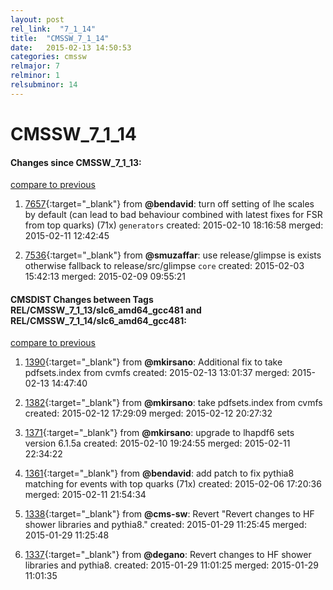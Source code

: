 ```yaml
---
layout: post
rel_link:  "7_1_14"
title:  "CMSSW_7_1_14"
date:   2015-02-13 14:50:53
categories: cmssw
relmajor: 7
relminor: 1
relsubminor: 14
---
```


# CMSSW_7_1_14
#### Changes since CMSSW_7_1_13:

[compare to previous](https://github.com/cms-sw/cmssw/compare/CMSSW_7_1_13...CMSSW_7_1_14)



1. [7657](http://github.com/cms-sw/cmssw/pull/7657){:target="_blank"}  from **@bendavid**: turn off setting of lhe scales by default (can lead to bad behaviour combined with latest fixes for FSR from top quarks) (71x) `generators`  created: 2015-02-10 18:16:58 merged: 2015-02-11 12:42:45

2. [7536](http://github.com/cms-sw/cmssw/pull/7536){:target="_blank"}  from **@smuzaffar**: use release/glimpse is exists otherwise fallback to release/src/glimpse `core`  created: 2015-02-03 15:42:13 merged: 2015-02-09 09:55:21

#### CMSDIST Changes between Tags REL/CMSSW_7_1_13/slc6_amd64_gcc481 and REL/CMSSW_7_1_14/slc6_amd64_gcc481:

[compare to previous](https://github.com/cms-sw/cmsdist/compare/REL/CMSSW_7_1_13/slc6_amd64_gcc481...REL/CMSSW_7_1_14/slc6_amd64_gcc481)



1. [1390](http://github.com/cms-sw/cmsdist/pull/1390){:target="_blank"}  from **@mkirsano**: Additional fix to take pdfsets.index from cvmfs created: 2015-02-13 13:01:37 merged: 2015-02-13 14:47:40

2. [1382](http://github.com/cms-sw/cmsdist/pull/1382){:target="_blank"}  from **@mkirsano**: take pdfsets.index from cvmfs created: 2015-02-12 17:29:09 merged: 2015-02-12 20:27:32

3. [1371](http://github.com/cms-sw/cmsdist/pull/1371){:target="_blank"}  from **@mkirsano**: upgrade to lhapdf6 sets version 6.1.5a created: 2015-02-10 19:24:55 merged: 2015-02-11 22:34:22

4. [1361](http://github.com/cms-sw/cmsdist/pull/1361){:target="_blank"}  from **@bendavid**: add patch to fix pythia8 matching for events with top quarks (71x) created: 2015-02-06 17:20:36 merged: 2015-02-11 21:54:34

5. [1338](http://github.com/cms-sw/cmsdist/pull/1338){:target="_blank"}  from **@cms-sw**: Revert "Revert changes to HF shower libraries and pythia8." created: 2015-01-29 11:25:45 merged: 2015-01-29 11:25:48

6. [1337](http://github.com/cms-sw/cmsdist/pull/1337){:target="_blank"}  from **@degano**: Revert changes to HF shower libraries and pythia8. created: 2015-01-29 11:01:25 merged: 2015-01-29 11:01:35
